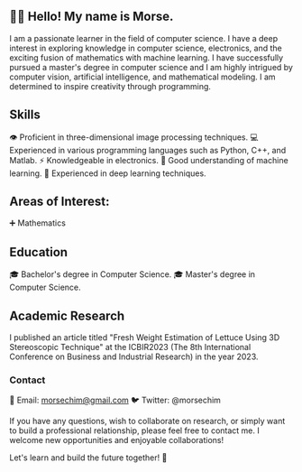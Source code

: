 ## ✋🏼 Hello! My name is Morse.

I am a passionate learner in the field of computer science. I have a deep interest in exploring knowledge in computer science, electronics, and the exciting fusion of mathematics with machine learning. I have successfully pursued a master's degree in computer science and I am highly intrigued by computer vision, artificial intelligence, and mathematical modeling. I am determined to inspire creativity through programming.

## Skills

👁️ Proficient in three-dimensional image processing techniques.
💻 Experienced in various programming languages such as Python, C++, and Matlab.
⚡️ Knowledgeable in electronics.
🧠 Good understanding of machine learning.
🌟 Experienced in deep learning techniques.

## Areas of Interest:

➕ Mathematics

## Education

🎓 Bachelor's degree in Computer Science.
🎓 Master's degree in Computer Science.

## Academic Research

I published an article titled "Fresh Weight Estimation of Lettuce Using 3D Stereoscopic Technique" at the ICBIR2023 (The 8th International Conference on Business and Industrial Research) in the year 2023.

### Contact

📧 Email: [morsechim@gmail.com](mailto:morsechim@gmail.com)
🐦 Twitter: @morsechim

If you have any questions, wish to collaborate on research, or simply want to build a professional relationship, please feel free to contact me. I welcome new opportunities and enjoyable collaborations!

Let's learn and build the future together! 🚀
